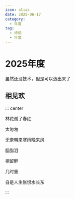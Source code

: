 ```yaml
---
icon: alias
date: 2025-06-17
category:
  - 年度
tag:
  - 诗词
  - 年度
---
```


# 2025年度

<!-- more -->

虽然还没技术，但是可以选出来了

## 相见欢

::: center 

林花谢了春红

太匆匆

无奈朝来寒雨晚来风

胭脂泪

相留醉

几时重

自是人生怅恨水长东

:::